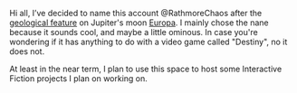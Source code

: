 Hi all, I’ve decided to name this account @RathmoreChaos after the
<a href="https://en.wikipedia.org/wiki/List_of_geological_features_on_Europa">geological feature</a>
on Jupiter's moon <a href="https://en.wikipedia.org/wiki/Europa_(moon)">Europa</a>.  I mainly chose the
nane because it sounds cool, and maybe a little ominous.  In case you're wondering if it has anything
to do with a video game called "Destiny", no it does not.

At least in the near term, I plan to use this space to host some Interactive Fiction projects I plan on working on.

<!---
RathmoreChaos/RathmoreChaos is a ✨ special ✨ repository because its `README.md` (this file) appears on your GitHub profile.
You can click the Preview link to take a look at your changes.
--->
